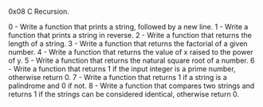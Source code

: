 0x08 C Recursion.

0 - Write a function that prints a string, followed by a new line.
1 - Write a function that prints a string in reverse.
2 - Write a function that returns the length of a string.
3 - Write a function that returns the factorial of a given number.
4 - Write a function that returns the value of x raised to the power of y.
5 - Write a function that returns the natural square root of a number.
6 - Write a function that returns 1 if the input integer is a prime number, otherwise return 0.
7 - Write a function that returns 1 if a string is a palindrome and 0 if not.
8 - Write a function that compares two strings and returns 1 if the strings can be considered identical, otherwise return 0.
